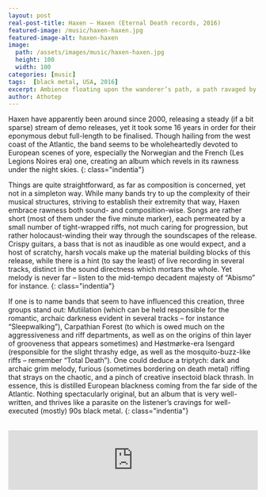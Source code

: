 ```yaml
---
layout: post
real-post-title: Haxen – Haxen (Eternal Death records, 2016)
featured-image: /music/haxen-haxen.jpg
featured-image-alt: haxen-haxen
image:
  path: /assets/images/music/haxen-haxen.jpg
  height: 100
  width: 100
categories: [music]
tags:  [black metal, USA, 2016]
excerpt: Ambience floating upon the wanderer’s path, a path ravaged by snow and trees.
author: Athotep
---
```


Haxen have apparently been around since 2000, releasing a steady (if a bit sparse) stream of demo releases, yet it took some 16 years in order for their eponymous debut full-length to be finalised. Though hailing from the west coast of the Atlantic, the band seems to be wholeheartedly devoted to European scenes of yore, especially the Norwegian and the French (Les Legions Noires era) one, creating an album which revels in its rawness under the night skies.
{: class="indentia"}

Things are quite straightforward, as far as composition is concerned, yet not in a simpleton way. While many bands try to up the complexity of their musical structures, striving to establish their extremity that way, Haxen embrace rawness both sound- and composition-wise. Songs are rather short (most of them under the five minute marker), each permeated by a small number of tight-wrapped riffs, not much caring for progression, but rather holocaust-winding their way through the soundscapes of the release. Crispy guitars, a bass that is not as inaudible as one would expect, and a host of scratchy, harsh vocals make up the material building blocks of this release, while there is a hint (to say the least) of live recording in several tracks, distinct in the sound directness which mortars the whole. Yet melody is never far – listen to the mid-tempo decadent majesty of “Abismo” for instance.
{: class="indentia"}

If one is to name bands that seem to have influenced this creation, three groups stand out: Mutiilation (which can be held responsible for the romantic, archaic darkness evident in several tracks – for instance “Sleepwalking”), Carpathian Forest (to which is owed much on the aggressiveness and riff departments, as well as on the origins of thin layer of grooveness that appears sometimes) and Høstmørke-era Isengard (responsible for the slight thrashy edge, as well as the mosquito-buzz-like riffs – remember “Total Death”). One could deduce a triptych: dark and archaic grim melody, furious (sometimes bordering on death metal) riffing that strays on the chaotic, and a pinch of creative insectoid black thrash. In essence, this is distilled European blackness coming from the far side of the Atlantic. Nothing spectacularly original, but an album that is very well-written, and thrives like a parasite on the listener’s cravings for well-executed (mostly) 90s black metal.
{: class="indentia"}  
<br>
<iframe style="border: 0; width: 100%; height: 120px;" src="https://bandcamp.com/EmbeddedPlayer/album=4276099005/size=large/bgcol=ffffff/linkcol=0687f5/tracklist=false/artwork=small/transparent=true/" seamless><a href="http://eternaldeath.bandcamp.com/album/haxen">Haxen by Haxen</a></iframe>